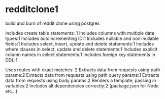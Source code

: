 # redditclone1
build and burn of reddit clone using postgres

Includes create table statements: 1
Includes columns with multiple data types:1
Includes autoincrementing ID:1
Includes nullable and non-nullable fields:1
Includes select, insert, update and delete statements:1
Includes where clauses in select, update and delete statements:1
Includes explicit column names in select statements:1
Includes foreign key statements in DDL:1

Uses routes with exact matches: 2
Extracts data from requests using path params:2
Extracts data from requests using path query params:1
Extracts data from requests using body params:2
Renders a template, passing in variables:2
Includes all dependencies correctly:2
 (package.json for Node etc...)
